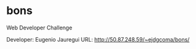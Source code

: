 # bons
Web Developer Challenge

Developer: Eugenio Jauregui
URL: http://50.87.248.59/~ejdgcoma/bons/
